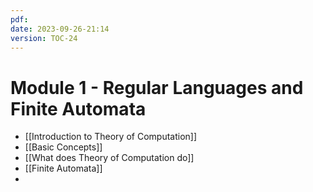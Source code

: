 ```yaml
---
pdf: 
date: 2023-09-26-21:14
version: TOC-24
---
```


# Module 1 - Regular Languages and Finite Automata

- [[Introduction to Theory of Computation]]
- [[Basic Concepts]]
- [[What does Theory of Computation do]]
- [[Finite Automata]]
- 